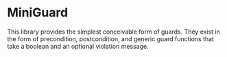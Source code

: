 

MiniGuard
=========

This library provides the simplest conceivable form of guards. They exist in the form of precondition, postcondition, and generic guard functions that take a boolean and an optional violation message. 


